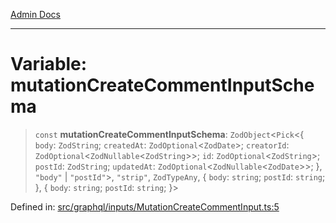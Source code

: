 [Admin Docs](/)

***

# Variable: mutationCreateCommentInputSchema

> `const` **mutationCreateCommentInputSchema**: `ZodObject`\<`Pick`\<\{ `body`: `ZodString`; `createdAt`: `ZodOptional`\<`ZodDate`\>; `creatorId`: `ZodOptional`\<`ZodNullable`\<`ZodString`\>\>; `id`: `ZodOptional`\<`ZodString`\>; `postId`: `ZodString`; `updatedAt`: `ZodOptional`\<`ZodNullable`\<`ZodDate`\>\>; \}, `"body"` \| `"postId"`\>, `"strip"`, `ZodTypeAny`, \{ `body`: `string`; `postId`: `string`; \}, \{ `body`: `string`; `postId`: `string`; \}\>

Defined in: [src/graphql/inputs/MutationCreateCommentInput.ts:5](https://github.com/Sourya07/talawa-api/blob/cfbd515d04ffba748b09232a33807f1845dd1878/src/graphql/inputs/MutationCreateCommentInput.ts#L5)

